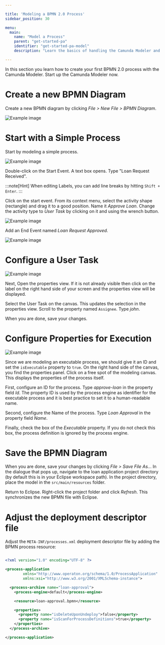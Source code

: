```yaml
---

title: 'Modeling a BPMN 2.0 Process'
sidebar_position: 30

menu:
  main:
    name: "Model a Process"
    parent: "get-started-pa"
    identifier: "get-started-pa-model"
    description: "Learn the basics of handling the Camunda Modeler and learn how to model and configure a fully executable process."

---
```


In this section you learn how to create your first BPMN 2.0 process with the Camunda Modeler. Start up the Camunda Modeler now.

# Create a new BPMN Diagram

Create a new BPMN diagram by clicking *File > New File > BPMN Diagram*.

![Example image](./img/modeler-new-bpmn-diagram.png)


# Start with a Simple Process

Start by modeling a simple process.

![Example image](./img/modeler-step1.png)

Double-click on the Start Event. A text box opens. Type "Loan Request Received".

:::note[Hint]
When editing Labels, you can add line breaks by hitting `Shift + Enter`.
:::

Click on the start event. From its context menu, select the activity shape (rectangle) and drag it to a good position. Name it *Approve Loan*. Change the activity type to *User Task* by clicking on it and using the wrench button.

![Example image](./img/modeler-step2.png)

Add an End Event named *Loan Request Approved*.

![Example image](./img/modeler-step3.png)



# Configure a User Task

![Example image](./img/modeler-step4.png)

Next, Open the properties view. If it is not already visible then click on the label on the right hand side of your screen and the properties view will be displayed.

Select the User Task on the canvas. This updates the selection in the properties view. Scroll to the property named `Assignee`.
Type *john*.

When you are done, save your changes.


# Configure Properties for Execution

![Example image](./img/modeler-step5.png)

Since we are modeling an executable process, we should give it an ID and set the `isExecutable` property to `true`. On the right hand side of the canvas, you find the properties panel. Click on a free spot of the modeling canvas. This displays the properties of the process itself.

First, configure an ID for the process. Type *approve-loan* in the property field *Id*. The property ID is used by the process engine as identifier for the executable process and it is best practice to set it to a human-readable name.

Second, configure the Name of the process. Type *Loan Approval* in the property field *Name*.

Finally, check the box of the *Executable* property. If you do not check this box, the process definition is ignored by the process engine.

# Save the BPMN Diagram

When you are done, save your changes by clicking *File > Save File As..*. In the dialogue that pops up, navigate to the loan application project directory (by default this is in your Eclipse workspace path). In the project directory, place the model in the `src/main/resources` folder.

Return to Eclipse. Right-click the project folder and click *Refresh*. This synchronizes the new BPMN file with Eclipse.

# Adjust the deployment descriptor file

Adjust the `META-INF/processes.xml` deployment descriptor file by adding the BPMN process resource:

```xml

<?xml version="1.0" encoding="UTF-8" ?>

<process-application
        xmlns="http://www.operaton.org/schema/1.0/ProcessApplication"
        xmlns:xsi="http://www.w3.org/2001/XMLSchema-instance">

  <process-archive name="loan-approval">
    <process-engine>default</process-engine>

    <resource>loan-approval.bpmn</resource>

    <properties>
      <property name="isDeleteUponUndeploy">false</property>
      <property name="isScanForProcessDefinitions">true</property>
    </properties>
  </process-archive>

</process-application>
```
